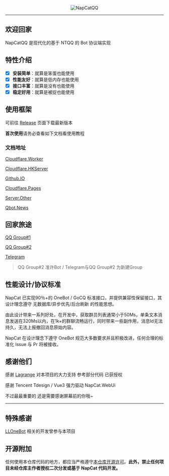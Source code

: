<div align="center">
  
![NapCatQQ](https://socialify.git.ci/NapNeko/NapCatQQ/image?font=Jost&logo=https%3A%2F%2Fnapneko.github.io%2Fassets%2Fnewlogo.png&name=1&owner=1&pattern=Diagonal+Stripes&stargazers=1&theme=Auto)
  
</div>

---
## 欢迎回家
NapCatQQ 是现代化的基于 NTQQ 的 Bot 协议端实现

## 特性介绍
- [x] **安装简单**：就算是笨蛋也能使用
- [x] **性能友好**：就算是低内存也能使用
- [x] **接口丰富**：就算是没有也能使用
- [x] **稳定好用**：就算是被捉也能使用

## 使用框架

可前往 [Release](https://github.com/NapNeko/NapCatQQ/releases/) 页面下载最新版本

**首次使用**请务必查看如下文档看使用教程

### 文档地址

[Cloudflare.Worker](https://doc.napneko.icu/)

[Cloudflare.HKServer](https://napcat.napneko.icu/)

[Github.IO](https://napneko.github.io/)

[Cloudflare.Pages](https://napneko.pages.dev/)

[Server.Other](https://docs.napcat.cyou/)

[Qbot.News](https://neko.qbot.news)

## 回家旅途
[QQ Group#1](https://qm.qq.com/q/I6LU87a0Yq)

[QQ Group#2](https://qm.qq.com/q/HaRcfrHpUk)

[Telegram](https://t.me/MelodicMoonlight)

> QQ Group#2 准许Bot / Telegram与QQ Group#2 为新建Group

## 性能设计/协议标准
NapCat 已实现90％+的 OneBot / GoCQ 标准接口，并提供兼容性保留接口，其设计理念遵守 无数据库/异步优先/后台刷新 的性能思想。

由此设计带来一系列好处，在开发中，获取群员列表通常小于50Ms，单条文本消息发送在320Ms以内，在1k+的群聊流畅运行，同时带来一些副作用，消息Id无法持久，无法上报撤回消息原始内容。

NapCat 在设计理念下遵守 OneBot 规范大多数要求并且积极改进，任何合理的标准化 Issue 与 Pr 将被接收。

## 感谢他们
感谢 [Lagrange](https://github.com/LagrangeDev/Lagrange.Core) 对本项目的大力支持 参考部分代码 已获授权

感谢 Tencent Tdesign / Vue3 强力驱动 NapCat.WebUi

不过最最重要的 还是需要感谢屏幕前的你哦~

---

## 特殊感谢
[LLOneBot](https://github.com/LLOneBot/LLOneBot) 相关的开发曾参与本项目

## 开源附加

任何使用本仓库代码的地方，都应当严格遵守[本仓库开源许可](./LICENSE)。**此外，禁止任何项目未经仓库主作者授权二次分发或基于 NapCat 代码开发。**
